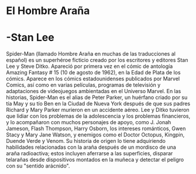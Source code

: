# El Hombre Araña
# -Stan Lee
Spider-Man (llamado Hombre Araña en muchas de las traducciones al español) es un superhéroe ficticio creado por los escritores y editores Stan Lee y Steve Ditko. Apareció por primera vez en el cómic de antología Amazing Fantasy # 15 (10 de agosto de 1962), en la Edad de Plata de los cómics. Aparece en los cómics estadounidenses publicados por Marvel Comics, así como en varias películas, programas de televisión y adaptaciones de videojuegos ambientadas en el Universo Marvel. En las historias, Spider-Man es el alias de Peter Parker, un huérfano criado por su tía May y su tío Ben en la Ciudad de Nueva York después de que sus padres Richard y Mary Parker murieron en un accidente aéreo. Lee y Ditko tuvieron que lidiar con los problemas de la adolescencia y los problemas financieros, y lo acompañaron con muchos personajes de apoyo, como J. Jonah Jameson, Flash Thompson, Harry Osborn, los intereses románticos, Gwen Stacy y Mary Jane Watson, y enemigos como el Doctor Octopus, Kingpin, Duende Verde y Venom. Su historia de origen lo tiene adquiriendo habilidades relacionadas con la araña después de un mordisco de una araña radioactiva; estos incluyen aferrarse a las superficies, disparar telarañas desde dispositivos montados en la muñeca y detectar el peligro con su "sentido arácnido".

